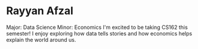 # Rayyan Afzal
Major: Data Science
Minor: Economics
I'm excited to be taking CS162 this semester! I enjoy exploring how data tells stories and how economics helps explain the world around us.
